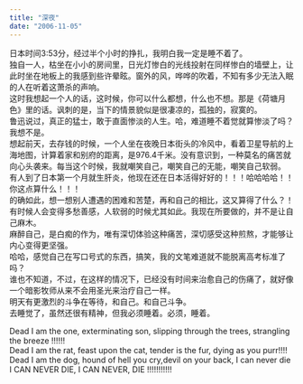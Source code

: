 ```yaml
---
title: "深夜"
date: "2006-11-05"
---
```


日本时间3:53分，经过半个小时的挣扎，我明白我一定是睡不着了。  
独自一人，枯坐在小小的房间里，日光灯惨白的光线投射在同样惨白的墙壁上，让此时坐在地板上的我感到些许晕眩。窗外的风，哗哗的吹着，不知有多少无法入眠的人在听着这萧杀的声响。  
这时我想起一个人的话，这时候，你可以什么都想，什么也不想。那是《荷塘月色》里的话。讽刺的是，当下的情景貌似是很凄凉的，孤独的，寂寞的。  
鲁迅说过，真正的猛士，敢于直面惨淡的人生。哈，难道睡不着觉就算惨淡了吗？我想不是。  
想起前天，去存钱的时候，一个人坐在夜晚日本街头的冷风中，看着卫星导航的上海地图，计算着家和别府的距离，是976.4千米。没有意识到，一种莫名的痛苦就向心头袭来。每当这个时候，我就嘲笑自己，嘲笑自己的无能，嘲笑自己软弱。  
有人到了日本第一个月就生肝炎，他现在还在日本活得好好的！！！哈哈哈哈！！你这点算什么！！！  
的确如此，想一想别人遭遇的困难和苦楚，再和自己的相比，这又算得了什么？！  
有时候人会变得多愁善感，人软弱的时候尤其如此。我现在所要做的，并不是让自己麻木。  
麻醉自己，是白痴的作为，唯有深切体验这种痛苦，深切感受这种煎熬，才能够让内心变得更坚强。  
哈哈，感觉自己在写口号式的东西，搞笑，我的文笔难道就不能脱离高考标准了吗？  
谁也不知道，不过，在这样的情况下，已经没有时间来治愈自己的伤痛了，就好像一个暗影牧师从来不会用圣光来治疗自己一样。  
明天有更激烈的斗争在等待，和自己。和自己斗争。  
去睡觉了，虽然还很有精神，但我必须睡着。必须，睡着。  
  
Dead I am the one, exterminating son, slipping through the trees, strangling the breeze !!!!!!  
Dead I am the rat, feast upon the cat, tender is the fur, dying as you purr!!!!  
Dead I am the dog, hound of hell you cry,devil on your back, I can never die  
I CAN NEVER DIE, I CAN NEVER, DIE !!!!!!!!!!!
